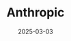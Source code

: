 ---  
layout: startup_page  
title: "Anthropic"  
id: "anthropic.com"  
permalink: "/anthropicanthropic.com03032025/"  
website: "https://www.anthropic.com/"  
funding_round: "Series E"  
funding_amount: "$3.5B"  
investors: "Lightspeed Venture Partners, Bessemer Venture Partners, Cisco Investments, D1 Capital Partners, Fidelity Management & Research Company, General Catalyst, Jane Street, Menlo Ventures, Salesforce Ventures"  
about: "Anthropic is an AI startup focused on developing next-generation AI systems. The company's mission is to create AI that can collaborate with teams, tackle complex projects, and synthesize information. Their latest model, Claude 3.7 Sonnet, is a 'hybrid reasoning' model."  
markets: "AI, Generative AI, Machine Learning"  
hq: "San Francisco, California, United States"  
founded_year: "2021"  
linkedin: "https://www.linkedin.com/company/anthropicresearch"  
twitter: "https://twitter.com/AnthropicAI"  
instagram: ""  
facebook: "https://www.facebook.com/AnthropicAI"  
crunchbase: "https://www.crunchbase.com/organization/anthropic"  
pitchbook: "https://pitchbook.com/profiles/company/466959-97"  

date_display: "03-Mar-2025"  
date: "2025-03-03"

# SEO Optimization  
meta_title: "Anthropic - Series E Funding ($3.5B)"  
meta_description: "Anthropic, Anthropic is an AI startup focused on developing next-generation AI systems. The company's mission is to create AI that can collaborate with teams, ta..."  
meta_keywords: "Anthropic, AI, Generative AI, Machine Learning, Series E funding"  
canonical_url: "https://startup.projectstartups.com/anthropicanthropic.com03032025/"  
---